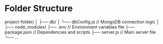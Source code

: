 <h1>Folder Structure</h1>

project-folder/
│
├── db/
│   └── dbConfig.js      // MongoDB connection logic
│
├── node_modules/
├── .env                 // Environment variables file
├── package.json         // Dependencies and scripts
├── server.js            // Main server file
└── ...